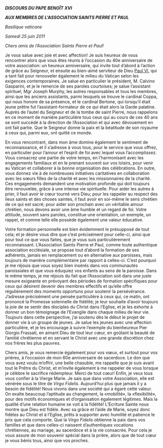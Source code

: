 ***DISCOURS DU PAPE BENOÎT XVI***

***AUX MEMBRES DE L'ASSOCIATION SAINTS PIERRE ET PAUL***

*Basilique vaticane*

*Samedi 25 juin 2011*

*Chers amis de l’Association Saints Pierre et Paul!*

Je vous salue avec joie et avec affection! Je suis heureux de vous rencontrer alors que vous êtes réunis à l’occasion du 40e anniversaire de votre association: un heureux anniversaire, qui invite tout d’abord à l’action de grâce au Seigneur, et ensuite au bien-aimé serviteur de Dieu [Paul VI](/content/paul-vi/fr.html), qui a tant fait pour renouveler également le milieu du Vatican selon les exigences contemporaines. Je salue en particulier le président, M. Calvino Gasparini, et je le remercie de ses paroles courtoises; je salue l’assistant spirituel, Mgr Joseph Murphy, les autres responsables et tous les membres, ainsi que les anciens assistants, parmi lesquels se trouve le cardinal Coppa, qui nous honore de sa présence, et le cardinal Bertone, qui lorsqu’il était jeune prêtre fut l’assistant-formateur de ce qui était alors la Garde palatine. Auprès de l’autel du Seigneur et de la tombe de saint Pierre, nous rappelons en ce moment de manière particulière tous ceux qui au cours de ces 40 ans se sont succédé à la direction de l’Association et qui avec dévouement en ont fait partie. Que le Seigneur donne la paix et la béatitude de son royaume à ceux qui, parmi eux, ont quitté ce monde.

En vous rencontrant, dans mon âme domine également le sentiment de reconnaissance, et il s’adresse à vous tous, pour le service que vous offrez, en particulier pour l’amour et l’esprit de foi avec lequel vous l’accomplissez. Vous consacrez une partie de votre temps, en l’harmonisant avec les engagements familiaux et en le prenant souvent sur vos loisirs, pour venir au Vatican et collaborer à la bonne organisation des célébrations. En outre, vous donnez vie à de nombreuses initiatives caritatives en collaboration avec les sœurs filles de la charité et avec les missionnaires de la charité. Ces engagements demandent une motivation profonde qui doit toujours être renouvelée, grâce à une intense vie spirituelle. Pour aider les autres à prier, il faut avoir le cœur tourné vers Dieu; pour les rappeler au respect des lieux saints et des choses saintes, il faut avoir en soi-même le sens chrétien de ce qui est sacré; pour aider son prochain avec un véritable amour chrétien, nous devons avoir une âme humble et un regard de foi. Votre attitude, souvent sans paroles, constitue une orientation, un exemple, un rappel, et comme telle elle possède également une valeur éducative.

Votre formation personnelle est bien évidemment le présupposé de tout cela; et je désire vous dire que c’est précisément pour celle-ci, ainsi que pour tout ce que vous faites, que je vous suis particulièrement reconnaissant. L’Association Saints Pierre et Paul, comme toute authentique association ecclésiale, se propose tout d’abord la formation de ses adhérents, jamais en remplacement ou en alternative aux paroisses, mais toujours de manière complémentaire par rapport à celles-ci. C’est pourquoi je me réjouis que vous soyez bien insérés dans vos communautés paroissiales et que vous éduquiez vos enfants au sens de la paroisse. Dans le même temps, je me réjouis du fait que l’Association soit dans une juste mesure exigeante en prévoyant des périodes de formation spécifiques pour ceux qui désirent devenir des membres effectifs et qu’elle offre régulièrement des moments opportuns pour soutenir la persévérance. J’adresse précisément une pensée particulière à ceux qui, ce matin, ont prononcé la Promesse solennelle de fidélité; je leur souhaite d’avoir toujours la joie de se sentir des disciples du Christ dans l’Eglise, et je les exhorte à donner un bon témoignage de l’Evangile dans chaque milieu de leur vie. Toujours dans cette perspective, j’ai soutenu dès le début le projet de donner vie à un groupe de jeunes. Je salue les jeunes avec une affection particulière, et je les encourage à suivre l’exemple du bienheureux Pier Giorgio Frassati, en aimant Dieu de tout leur cœur, en goûtant la beauté de l’amitié chrétienne et en servant le Christ avec une grande discrétion chez nos frères les plus pauvres.

Chers amis, je vous remercie également pour vos vœux, et surtout pour vos prières, à l’occasion de mon 60e anniversaire de sacerdoce. Le don que vous avez voulu m’offrir, une belle chasuble, me rappelle que je suis avant tout le Prêtre du Christ, et m’invite également à me rappeler de vous lorsque je célèbre le sacrifice rédempteur. Merci de tout cœur! Enfin, je veux tous vous confier à la Vierge Marie. Je sais que dans votre Association, elle est vénérée sous le titre de *Virgo Fidelis*. Aujourd’hui plus que jamais il y a besoin de fidélité! Nous vivons dans une société qui a égaré cette valeur. On exalte beaucoup l’aptitude au changement, la «mobilité», la «flexibilité», pour des motifs économiques et d’organisation également légitimes. Mais la qualité d’une relation humaine se voit à la fidélité! L’Ecriture Sainte nous montre que Dieu est fidèle. Avec sa grâce et l’aide de Marie, soyez donc fidèles au Christ et à l’Eglise, prêts à supporter avec humilité et patience le prix que cela comporte. Que la *Virgo Fidelis* obtienne la paix dans vos familles et que dans celles-ci naissent d’authentiques vocations chrétiennes, au mariage, au sacerdoce et à la vie consacrée. Pour cela je vous assure de mon souvenir spécial dans la prière, alors que de tout cœur je vous bénis tous, ainsi que vos proches.